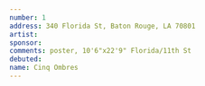 ```yaml
---
number: 1
address: 340 Florida St, Baton Rouge, LA 70801
artist:
sponsor:
comments: poster, 10'6"x22'9" Florida/11th St
debuted:
name: Cinq Ombres
---
```

